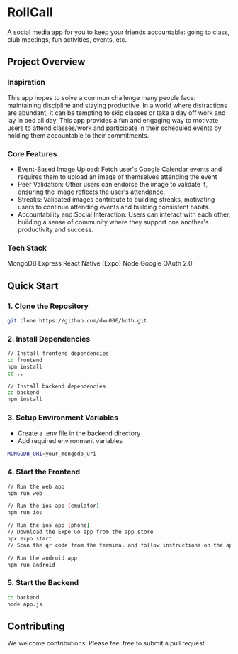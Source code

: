 # RollCall

A social media app for you to keep your friends accountable: going to class, club meetings, fun activities, events, etc.

## Project Overview

### Inspiration

This app hopes to solve a common challenge many people face: maintaining discipline and staying productive. In a world where distractions are abundant, it can be tempting to skip classes or take a day off work and lay in bed all day. This app provides a fun and engaging way to motivate users to attend classes/work and participate in their scheduled events by holding them accountable to their commitments.

### Core Features

- Event-Based Image Upload: Fetch user's Google Calendar events and requires them to upload an image of themselves attending the event
- Peer Validation: Other users can endorse the image to validate it, ensuring the image reflects the user's attendance.
- Streaks: Validated images contribute to building streaks, motivating users to continue attending events and building consistent habits.
- Accountability and Social Interaction: Users can interact with each other, building a sense of community where they support one another's productivity and success.

### Tech Stack
MongoDB
Express
React Native (Expo)
Node
Google OAuth 2.0

## Quick Start

### 1. Clone the Repository

```bash
git clone https://github.com/dwu006/hoth.git
```

### 2. Install Dependencies

```bash
// Install frontend dependencies
cd frontend
npm install
cd .. 

// Install backend dependencies
cd backend
npm install
```

### 3. Setup Environment Variables

- Create a .env file in the backend directory
- Add required environment variables

```bash
MONGODB_URI=your_mongodb_uri
```

### 4. Start the Frontend

```bash
// Run the web app
npm run web

// Run the ios app (emulator)
npm run ios

// Run the ios app (phone)
// Download the Expo Go app from the app store
npx expo start
// Scan the qr code from the terminal and follow instructions on the app

// Run the android app
npm run android
```

### 5. Start the Backend

```bash
cd backend
node app.js
```

## Contributing

We welcome contributions! Please feel free to submit a pull request.